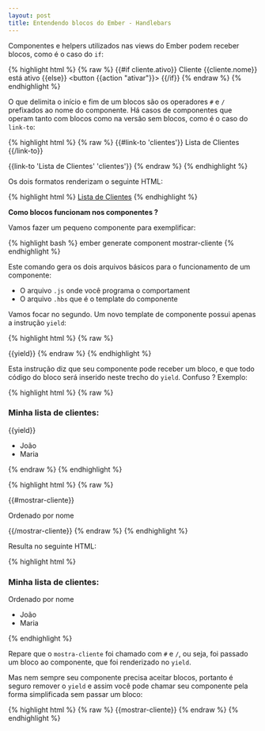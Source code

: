 ```yaml
---
layout: post
title: Entendendo blocos do Ember - Handlebars
---
```


Componentes e helpers utilizados nas views do Ember podem receber blocos, como é o caso do `if`:

{% highlight html %}
{% raw %}
{{#if cliente.ativo}}
  <span class="ativo">Cliente {{cliente.nome}} está ativo</span>
{{else}}
  <button {{action "ativar"}}>
{{/if}}
{% endraw %}
{% endhighlight %}

O que delimita o início e fim de um blocos são os operadores `#` e `/` prefixados ao nome do componente.
Há casos de componentes que operam tanto com blocos como na versão sem blocos, como é o caso do `link-to`:

{% highlight html %}
{% raw %}
{{#link-to 'clientes'}}
  Lista de Clientes
{{/link-to}}

{{link-to 'Lista de Clientes' 'clientes'}}
{% endraw %}
{% endhighlight %}

Os dois formatos renderizam o seguinte HTML:

{% highlight html %}
<a href="/clientes">Lista de Clientes</a>
{% endhighlight %}

**Como blocos funcionam nos componentes ?**

Vamos fazer um pequeno componente para exemplificar:

{% highlight bash %}
ember generate component mostrar-cliente
{% endhighlight %}

Este comando gera os dois arquivos básicos para o funcionamento de um componente:

* O arquivo `.js` onde você programa o comportament
* O arquivo `.hbs` que é o template do componente
 
Vamos focar no segundo. Um novo template de componente possui apenas a instrução `yield`:

{% highlight html %}
{% raw %}
<!-- components/mostrar-cliente/template.hbs -->
{{yield}}
{% endraw %}
{% endhighlight %}

Esta instrução diz que seu componente pode receber um bloco, e que todo código do bloco será inserido neste trecho do `yield`. Confuso ? Exemplo:

{% highlight html %}
{% raw %}
<!-- components/mostrar-cliente/template.hbs -->
<h3>Minha lista de clientes:</h3>

{{yield}}

<ul>
  <li>João</li>
  <li>Maria</li>
</ul>
{% endraw %}
{% endhighlight %}

{% highlight html %}
{% raw %}
<!-- clientes/template.hbs -->
{{#mostrar-cliente}}
<p>Ordenado por nome</p>
{{/mostrar-cliente}}
{% endraw %}
{% endhighlight %}

Resulta no seguinte HTML:

{% highlight html %}
<h3>Minha lista de clientes:</h3>
<p>Ordenado por nome</p>
<ul>
  <li>João</li>
  <li>Maria</li>
</ul>
{% endhighlight %}

Repare que o `mostra-cliente` foi chamado com `#` e `/`, ou seja, foi passado um bloco ao componente, que foi renderizado no `yield`.

Mas nem sempre seu componente precisa aceitar blocos, portanto é seguro remover o `yield` e assim você pode chamar seu componente pela forma simplificada sem passar um bloco:

{% highlight html %}
{% raw %}
{{mostrar-cliente}}
{% endraw %}
{% endhighlight %}
